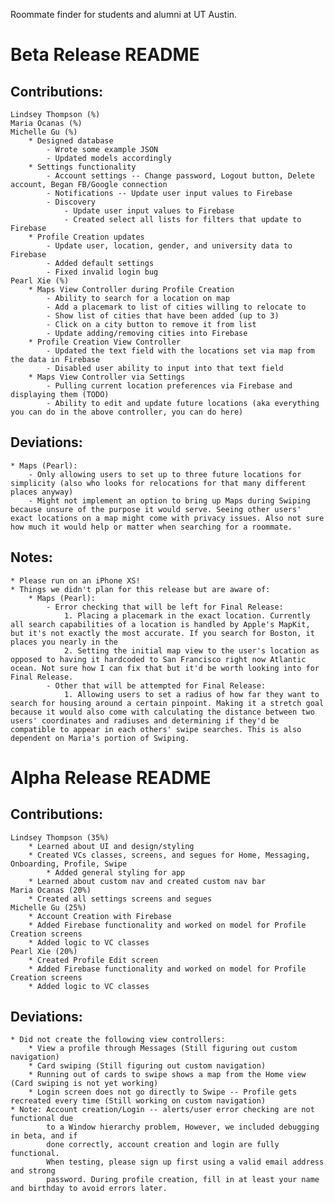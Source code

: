Roommate finder for students and alumni at UT Austin.

# Beta Release README

## Contributions:
    Lindsey Thompson (%)
    Maria Ocanas (%)
    Michelle Gu (%)
        * Designed database
            - Wrote some example JSON
            - Updated models accordingly
        * Settings functionality
            - Account settings -- Change password, Logout button, Delete account, Began FB/Google connection
            - Notifications -- Update user input values to Firebase
            - Discovery
                - Update user input values to Firebase
                - Created select all lists for filters that update to Firebase
        * Profile Creation updates
            - Update user, location, gender, and university data to Firebase
            - Added default settings
            - Fixed invalid login bug
    Pearl Xie (%)
        * Maps View Controller during Profile Creation 
            - Ability to search for a location on map 
            - Add a placemark to list of cities willing to relocate to 
            - Show list of cities that have been added (up to 3)
            - Click on a city button to remove it from list
            - Update adding/removing cities into Firebase
        * Profile Creation View Controller
            - Updated the text field with the locations set via map from the data in Firebase
            - Disabled user ability to input into that text field
        * Maps View Controller via Settings
            - Pulling current location preferences via Firebase and displaying them (TODO)
            - Ability to edit and update future locations (aka everything you can do in the above controller, you can do here)

## Deviations:
    * Maps (Pearl):
        - Only allowing users to set up to three future locations for simplicity (also who looks for relocations for that many different places anyway)
        - Might not implement an option to bring up Maps during Swiping because unsure of the purpose it would serve. Seeing other users' exact locations on a map might come with privacy issues. Also not sure how much it would help or matter when searching for a roommate.
    
## Notes:
    * Please run on an iPhone XS! 
    * Things we didn't plan for this release but are aware of:
        * Maps (Pearl):
            - Error checking that will be left for Final Release:
                1. Placing a placemark in the exact location. Currently all search capabilities of a location is handled by Apple's MapKit, but it's not exactly the most accurate. If you search for Boston, it places you nearly in the
                2. Setting the initial map view to the user's location as opposed to having it hardcoded to San Francisco right now Atlantic ocean. Not sure how I can fix that but it'd be worth looking into for Final Release.
            - Other that will be attempted for Final Release:
                1. Allowing users to set a radius of how far they want to search for housing around a certain pinpoint. Making it a stretch goal because it would also come with calculating the distance between two users' coordinates and radiuses and determining if they'd be compatible to appear in each others' swipe searches. This is also dependent on Maria's portion of Swiping.


# Alpha Release README

## Contributions:
    Lindsey Thompson (35%)
        * Learned about UI and design/styling
        * Created VCs classes, screens, and segues for Home, Messaging, Onboarding, Profile, Swipe
            * Added general styling for app
        * Learned about custom nav and created custom nav bar
    Maria Ocanas (20%)
        * Created all settings screens and segues
    Michelle Gu (25%)
        * Account Creation with Firebase
        * Added Firebase functionality and worked on model for Profile Creation screens
        * Added logic to VC classes
    Pearl Xie (20%)
        * Created Profile Edit screen
        * Added Firebase functionality and worked on model for Profile Creation screens
        * Added logic to VC classes

## Deviations:
    * Did not create the following view controllers:
        * View a profile through Messages (Still figuring out custom navigation)
        * Card swiping (Still figuring out custom navigation)
        * Running out of cards to swipe shows a map from the Home view (Card swiping is not yet working)
        * Login screen does not go directly to Swipe -- Profile gets recreated every time (Still working on custom navigation)
    * Note: Account creation/Login -- alerts/user error checking are not functional due 
            to a Window hierarchy problem, However, we included debugging in beta, and if
            done correctly, account creation and login are fully functional.
            When testing, please sign up first using a valid email address and strong
            password. During profile creation, fill in at least your name and birthday to avoid errors later.

